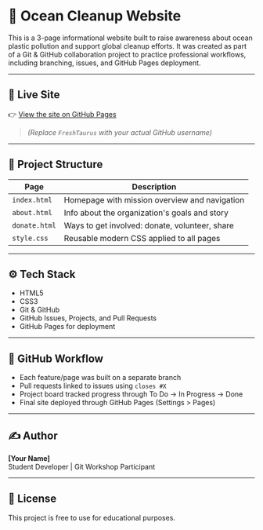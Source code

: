# 🌊 Ocean Cleanup Website

This is a 3-page informational website built to raise awareness about ocean plastic pollution and support global cleanup efforts. It was created as part of a Git & GitHub collaboration project to practice professional workflows, including branching, issues, and GitHub Pages deployment.

---

## 🔗 Live Site

👉 [View the site on GitHub Pages](https://FreshTaurus.github.io/ocean-cleanup/)

> *(Replace `FreshTaurus` with your actual GitHub username)*

---

## 📁 Project Structure

| Page        | Description                                                  |
|-------------|--------------------------------------------------------------|
| `index.html` | Homepage with mission overview and navigation               |
| `about.html` | Info about the organization's goals and story               |
| `donate.html`| Ways to get involved: donate, volunteer, share              |
| `style.css`  | Reusable modern CSS applied to all pages                    |

---

## ⚙️ Tech Stack

- HTML5
- CSS3
- Git & GitHub
- GitHub Issues, Projects, and Pull Requests
- GitHub Pages for deployment

---

## 📌 GitHub Workflow

- Each feature/page was built on a separate branch
- Pull requests linked to issues using `closes #X`
- Project board tracked progress through To Do → In Progress → Done
- Final site deployed through GitHub Pages (Settings > Pages)

---

## ✍️ Author

**[Your Name]**  
Student Developer | Git Workshop Participant

---

## 🤝 License

This project is free to use for educational purposes.
